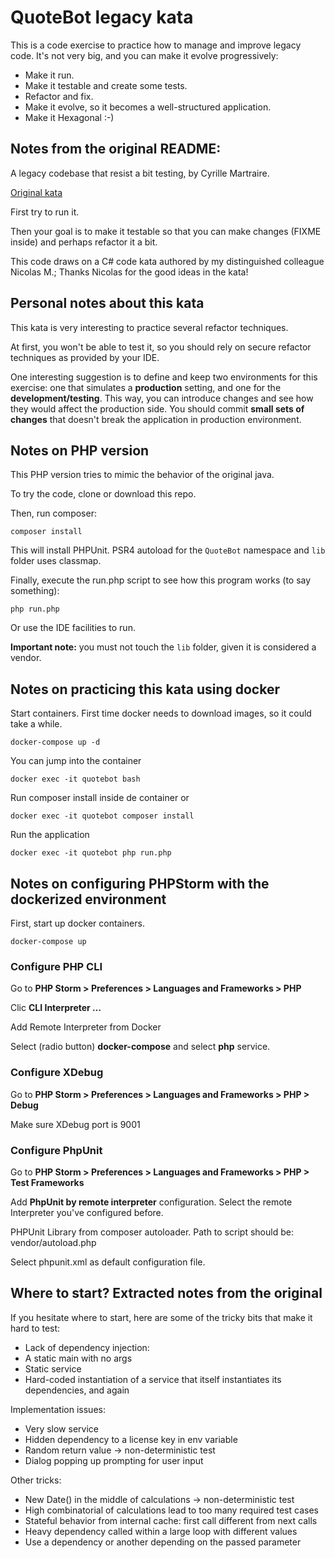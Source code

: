 QuoteBot legacy kata
===

This is a code exercise to practice how to manage and improve legacy code. It's not very big, and you can make it evolve progressively:

* Make it run.
* Make it testable and create some tests.
* Refactor and fix.
* Make it evolve, so it becomes a well-structured application.
* Make it Hexagonal :-)

## Notes from the original README:

A legacy codebase that resist a bit testing, by Cyrille Martraire.

[Original kata](https://github.com/cyriux/legacy-testing-kata-java)

First try to run it.

Then your goal is to make it testable so that you can make changes (FIXME inside) and perhaps refactor it a bit.

This code draws on a C# code kata authored by my distinguished colleague Nicolas M.; Thanks Nicolas for the good ideas in the kata!

## Personal notes about this kata

This kata is very interesting to practice several refactor techniques. 

At first, you won't be able to test it, so you should rely on secure refactor techniques as provided by your IDE.

One interesting suggestion is to define and keep two environments for this exercise: one that simulates a **production** setting, and one for the **development/testing**. This way, you can introduce changes and see how they would affect the production side. You should commit **small sets of changes** that doesn't break the application in production environment.

## Notes on PHP version

This PHP version tries to mimic the behavior of the original java.

To try the code, clone or download this repo.

Then, run composer:

```
composer install
```

This will install PHPUnit. PSR4 autoload for the `QuoteBot` namespace and `lib` folder uses classmap.

Finally, execute the run.php script to see how this program works (to say something):

```
php run.php
```

Or use the IDE facilities to run.

**Important note:** you must not touch the `lib` folder, given it is considered a vendor. 

## Notes on practicing this kata using docker

Start containers. First time docker needs to download images, so it could take a while.

```
docker-compose up -d
```

You can jump into the container

```
docker exec -it quotebot bash
```

Run composer install inside de container or 

```
docker exec -it quotebot composer install
```

Run the application

```
docker exec -it quotebot php run.php
```

## Notes on configuring PHPStorm with the dockerized environment

First, start up docker containers.

```
docker-compose up
```

### Configure PHP CLI

Go to **PHP Storm > Preferences > Languages and Frameworks > PHP**

Clic **CLI Interpreter …**

Add Remote Interpreter from Docker

Select (radio button) **docker-compose** and select **php** service.

### Configure XDebug

Go to **PHP Storm > Preferences > Languages and Frameworks > PHP > Debug**

Make sure XDebug port is 9001

### Configure PhpUnit

Go to **PHP Storm > Preferences > Languages and Frameworks > PHP > Test Frameworks**

Add **PhpUnit by remote interpreter** configuration. Select the remote Interpreter you've configured before.

PHPUnit Library from composer autoloader. Path to script should be: vendor/autoload.php

Select phpunit.xml as default configuration file.


## Where to start? Extracted notes from the original

If you hesitate where to start, here are some of the tricky bits that make it hard to test:

* Lack of dependency injection:
* A static main with no args
* Static service
* Hard-coded instantiation of a service that itself instantiates its dependencies, and again

Implementation issues:

* Very slow service
* Hidden dependency to a license key in env variable
* Random return value -> non-deterministic test
* Dialog popping up prompting for user input

Other tricks:

* New Date() in the middle of calculations -> non-deterministic test
* High combinatorial of calculations lead to too many required test cases
* Stateful behavior from internal cache: first call different from next calls
* Heavy dependency called within a large loop with different values
* Use a dependency or another depending on the passed parameter
